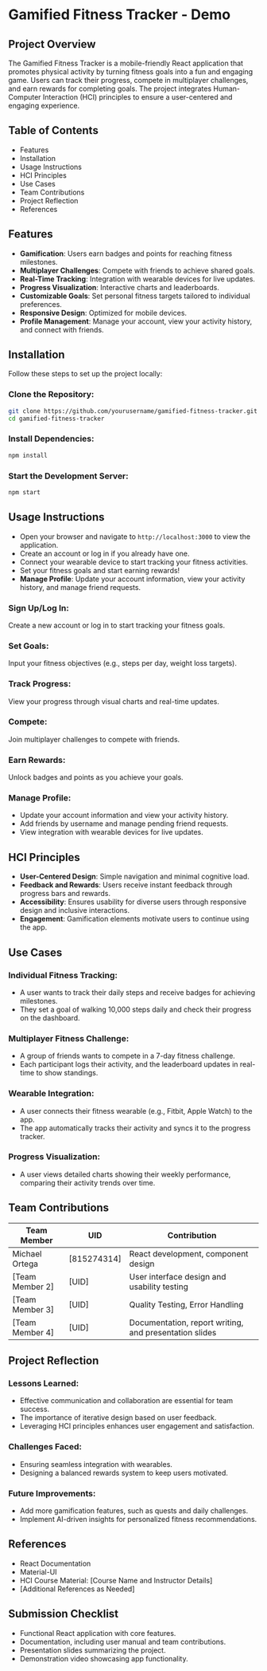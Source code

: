 # Gamified Fitness Tracker - Demo

## Project Overview

The Gamified Fitness Tracker is a mobile-friendly React application that promotes physical activity by turning fitness goals into a fun and engaging game. Users can track their progress, compete in multiplayer challenges, and earn rewards for completing goals. The project integrates Human-Computer Interaction (HCI) principles to ensure a user-centered and engaging experience.

## Table of Contents

- Features
- Installation
- Usage Instructions
- HCI Principles
- Use Cases
- Team Contributions
- Project Reflection
- References

## Features

- **Gamification**: Users earn badges and points for reaching fitness milestones.
- **Multiplayer Challenges**: Compete with friends to achieve shared goals.
- **Real-Time Tracking**: Integration with wearable devices for live updates.
- **Progress Visualization**: Interactive charts and leaderboards.
- **Customizable Goals**: Set personal fitness targets tailored to individual preferences.
- **Responsive Design**: Optimized for mobile devices.
- **Profile Management**: Manage your account, view your activity history, and connect with friends.

## Installation

Follow these steps to set up the project locally:

### Clone the Repository:

```bash
git clone https://github.com/yourusername/gamified-fitness-tracker.git
cd gamified-fitness-tracker
```

### Install Dependencies:

```bash
npm install
```

### Start the Development Server:

```bash
npm start
```

## Usage Instructions

- Open your browser and navigate to `http://localhost:3000` to view the application.
- Create an account or log in if you already have one.
- Connect your wearable device to start tracking your fitness activities.
- Set your fitness goals and start earning rewards!
- **Manage Profile**: Update your account information, view your activity history, and manage friend requests.

### Sign Up/Log In:

Create a new account or log in to start tracking your fitness goals.

### Set Goals:

Input your fitness objectives (e.g., steps per day, weight loss targets).

### Track Progress:

View your progress through visual charts and real-time updates.

### Compete:

Join multiplayer challenges to compete with friends.

### Earn Rewards:

Unlock badges and points as you achieve your goals.

### Manage Profile:

- Update your account information and view your activity history.
- Add friends by username and manage pending friend requests.
- View integration with wearable devices for live updates.

## HCI Principles

- **User-Centered Design**: Simple navigation and minimal cognitive load.
- **Feedback and Rewards**: Users receive instant feedback through progress bars and rewards.
- **Accessibility**: Ensures usability for diverse users through responsive design and inclusive interactions.
- **Engagement**: Gamification elements motivate users to continue using the app.

## Use Cases

### Individual Fitness Tracking:

- A user wants to track their daily steps and receive badges for achieving milestones.
- They set a goal of walking 10,000 steps daily and check their progress on the dashboard.

### Multiplayer Fitness Challenge:

- A group of friends wants to compete in a 7-day fitness challenge.
- Each participant logs their activity, and the leaderboard updates in real-time to show standings.

### Wearable Integration:

- A user connects their fitness wearable (e.g., Fitbit, Apple Watch) to the app.
- The app automatically tracks their activity and syncs it to the progress tracker.

### Progress Visualization:

- A user views detailed charts showing their weekly performance, comparing their activity trends over time.

## Team Contributions

| Team Member     | UID         | Contribution                                           |
| --------------- | ----------- | ------------------------------------------------------ |
| Michael Ortega  | [815274314] | React development, component design                    |
| [Team Member 2] | [UID]       | User interface design and usability testing            |
| [Team Member 3] | [UID]       | Quality Testing, Error Handling                        |
| [Team Member 4] | [UID]       | Documentation, report writing, and presentation slides |

## Project Reflection

### Lessons Learned:

- Effective communication and collaboration are essential for team success.
- The importance of iterative design based on user feedback.
- Leveraging HCI principles enhances user engagement and satisfaction.

### Challenges Faced:

- Ensuring seamless integration with wearables.
- Designing a balanced rewards system to keep users motivated.

### Future Improvements:

- Add more gamification features, such as quests and daily challenges.
- Implement AI-driven insights for personalized fitness recommendations.

## References

- React Documentation
- Material-UI
- HCI Course Material: [Course Name and Instructor Details]
- [Additional References as Needed]

## Submission Checklist

- Functional React application with core features.
- Documentation, including user manual and team contributions.
- Presentation slides summarizing the project.
- Demonstration video showcasing app functionality.
